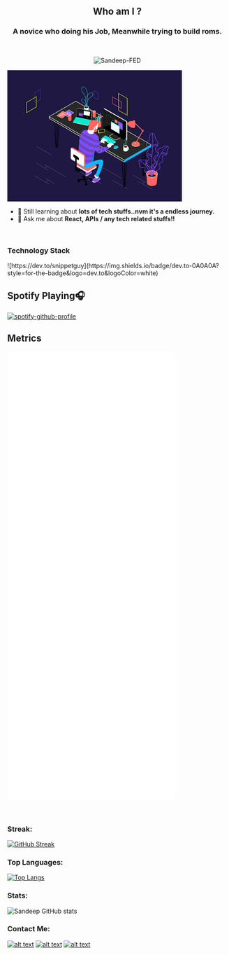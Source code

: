 
<h2 align="center">Who am I ?</h2>
<h3 align="center">A novice who doing his Job, Meanwhile trying to build roms.</h3><br>
<p align="center"><img src="https://komarev.com/ghpvc/?username=Sandeep-FED&label=Profile%20views&color=0e75b6&style=flat" alt="Sandeep-FED" /> </p>

<img align="center" alt="GIF" src="https://github.com/Sandeep-FED/Sandeep-FED/blob/a8b0731baa212b248aab0d476140a3e35a67b248/code.gif?raw=true" width="400px" >

- 🌱 Still learning about **lots of tech stuffs..nvm it's a endless journey.**
- 💬 Ask me about **React, APIs / any tech related stuffs!!**
<br>
<h3 align="left">Technology Stack</h3>
![https://dev.to/snippetguy](https://img.shields.io/badge/dev.to-0A0A0A?style=for-the-badge&logo=dev.to&logoColor=white)
<br>

## Spotify Playing🎧
[![spotify-github-profile](https://spotify-github-profile.vercel.app/api/view?uid=sanduzep&cover_image=true&theme=novatorem)](https://github.com/kittinan/spotify-github-profile)
<br>

## Metrics
![Metrics](https://github.com/Sandeep-FED/Sandeep-FED/blob/master/github-metrics.svg)
 
<br>
<h3 align="left">Streak:</h3> 

[![GitHub Streak](http://github-readme-streak-stats.herokuapp.com?user=Sandeep-FED&theme=tokyonight&hide_border=true)](https://git.io/streak-stats)
<br>
<h3 align="left">Top Languages:</h3>

[![Top Langs](https://github-readme-stats.vercel.app/api/top-langs/?username=Sandeep-FED&hide_border=true&langs_count=8&layout=compact&theme=tokyonight)](https://github.com/Sandeep-FED/github-readme-stats)
<br>
<h3 align="left">Stats:</h3>

![Sandeep GitHub stats](https://github-readme-stats.vercel.app/api?username=Sandeep-FED&show_icons=true&theme=radical&hide_border=true&)
<br>
<h3 align="left">Contact Me: </h3>

[![alt text][1.1]][1]
[![alt text][5.1]][5]
[![alt text][6.1]][6]


<!-- links to social media icons -->
<!-- no need to change these -->

<!-- icons with padding -->

[1.1]: http://i.imgur.com/tXSoThF.png
[5.1]: http://i.imgur.com/1AGmwO3.png
[6.1]: http://i.imgur.com/0o48UoR.png

<!-- links to your social media accounts -->
<!-- update these accordingly -->
[1]: http://www.twitter.com/Snippetguy
[5]: https://dribbble.com/Snippetguy
[6]: http://www.github.com/Sandeep-FED


